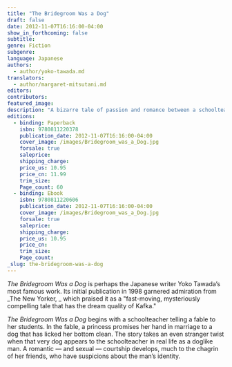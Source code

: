 ```yaml
---
title: "The Bridegroom Was a Dog"
draft: false
date: 2012-11-07T16:16:00-04:00
show_in_forthcoming: false
subtitle:
genre: Fiction
subgenre:
language: Japanese
authors:
  - author/yoko-tawada.md
translators:
  - author/margaret-mitsutani.md
editors:
contributors:
featured_image:
description: "A bizarre tale of passion and romance between a schoolteacher and a dog "
editions:
  - binding: Paperback
    isbn: 9780811220378
    publication_date: 2012-11-07T16:16:00-04:00
    cover_image: /images/Bridegroom_was_a_Dog.jpg
    forsale: true
    saleprice:
    shipping_charge:
    price_us: 10.95
    price_cn: 11.99
    trim_size:
    Page_count: 60
  - binding: Ebook
    isbn: 9780811220606
    publication_date: 2012-11-07T16:16:00-04:00
    cover_image: /images/Bridegroom_was_a_Dog.jpg
    forsale: true
    saleprice:
    shipping_charge:
    price_us: 10.95
    price_cn:
    trim_size:
    Page_count:
_slug: the-bridegroom-was-a-dog
---
```


_The Bridegroom Was a Dog_ is perhaps the Japanese writer Yoko Tawada’s most famous work. Its initial publication in 1998 garnered admiration from _The New Yorker, _ which praised it as a "fast-moving, mysteriously compelling tale that has the dream quality of Kafka."

_The Bridegroom Was a Dog_ begins with a schoolteacher telling a fable to her students. In the fable, a princess promises her hand in marriage to a dog that has licked her bottom clean. The story takes an even stranger twist when that very dog appears to the schoolteacher in real life as a doglike man. A romantic — and sexual — courtship develops, much to the chagrin of her friends, who have suspicions about the man’s identity.

